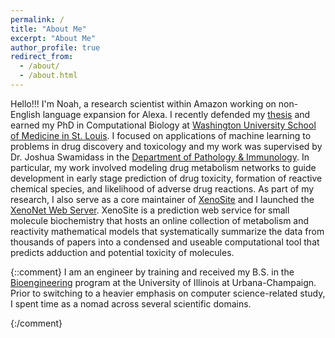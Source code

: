 ```yaml
---
permalink: /
title: "About Me"
excerpt: "About Me"
author_profile: true
redirect_from: 
  - /about/
  - /about.html
---
```


Hello!!! I'm Noah, a research scientist within Amazon working on non-English language expansion for Alexa. I recently defended my [thesis](https://www.proquest.com/openview/59a7e3ff01e444dd0b5199f26d96c10a/1?pq-origsite=gscholar&cbl=18750&diss=y) and earned my PhD in Computational Biology at [Washington University School of Medicine in St. Louis](https://medicine.wustl.edu/).
I focused on applications of machine learning to problems in drug discovery and toxicology and my work was supervised by Dr. Joshua Swamidass in the [Department of Pathology & Immunology](https://pathology.wustl.edu/).
In particular, my work involved modeling drug metabolism networks to guide development in early stage prediction of drug toxicity, formation of reactive chemical species, and likelihood of adverse drug reactions.
As part of my research, I also serve as a core maintainer of [XenoSite](https://swami.wustl.edu/xenosite/) and I launched the [XenoNet Web Server](https://swami.wustl.edu/xenonet/).
XenoSite is a prediction web service for small molecule biochemistry that hosts an online collection of metabolism and reactivity mathematical models that systematically summarize the data from thousands of papers into a condensed and useable computational tool that predicts adduction and potential toxicity of molecules.

{::comment}
I am an engineer by training and received my B.S. in the [Bioengineering](https://bioengineering.illinois.edu/) program at the University of Illinois at Urbana-Champaign.
Prior to switching to a heavier emphasis on computer science-related study, I spent time as a nomad across several scientific domains.

{:/comment}
